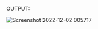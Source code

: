 OUTPUT:


![Screenshot 2022-12-02 005717](https://user-images.githubusercontent.com/117905345/205176934-bb9fb5a6-92b3-429c-a8b1-67d17a83d8a1.png)
